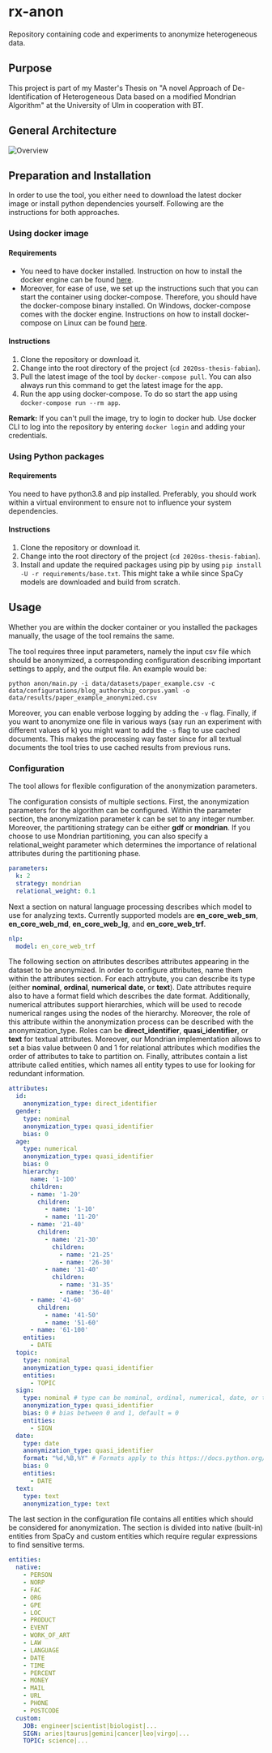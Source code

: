 # rx-anon
Repository containing code and experiments to anonymize heterogeneous data.

## Purpose
This project is part of my Master's Thesis on "A novel Approach of De-Identification of Heterogeneous Data based on a modified Mondrian Algorithm" at the University of Ulm in cooperation with BT.

## General Architecture
![Overview](https://drive.google.com/uc?export=view&id=1yx8mN1001bUKOqmm309onBZ0Gt4YNLZo)

## Preparation and Installation
In order to use the tool, you either need to download the latest docker image or install python dependencies yourself. Following are the instructions for both approaches.

### Using docker image

#### Requirements
- You need to have docker installed. Instruction on how to install the docker engine can be found [here](https://docs.docker.com/engine/install/).
- Moreover, for ease of use, we set up the instructions such that you can start the container using docker-compose. Therefore, you should have the docker-compose binary installed. On Windows, docker-compose comes with the docker engine. Instructions on how to install docker-compose on Linux can be found [here](https://docs.docker.com/compose/install/).

#### Instructions
1. Clone the repository or download it.
2. Change into the root directory of the project (`cd 2020ss-thesis-fabian`).
3. Pull the latest image of the tool by `docker-compose pull`. You can also always run this command to get the latest image for the app.
4. Run the app using docker-compose. To do so start the app using `docker-compose run --rm app`.

**Remark:** If you can't pull the image, try to login to docker hub. Use docker CLI to log into the repository by entering `docker login` and adding your credentials.

### Using Python packages

#### Requirements
You need to have python3.8 and pip installed. Preferably, you should work within a virtual environment to ensure not to influence your system dependencies.

#### Instructions
1. Clone the repository or download it.
2. Change into the root directory of the project (`cd 2020ss-thesis-fabian`).
3. Install and update the required packages using pip by using `pip install -U -r requirements/base.txt`. This might take a while since SpaCy models are downloaded and build from scratch.

## Usage
Whether you are within the docker container or you installed the packages manually, the usage of the tool remains the same.

The tool requires three input parameters, namely the input csv file which should be anonymized, a corresponding configuration describing important settings to apply, and the output file. An example would be:

```shell
python anon/main.py -i data/datasets/paper_example.csv -c data/configurations/blog_authorship_corpus.yaml -o data/results/paper_example_anonymized.csv
```

Moreover, you can enable verbose logging by adding the `-v` flag. Finally, if you want to anonymize one file in various ways (say run an experiment with different values of k) you might want to add the `-s` flag to use cached documents. This makes the processing way faster since for all textual documents the tool tries to use cached results from previous runs.

### Configuration
The tool allows for flexible configuration of the anonymization parameters.

The configuration consists of multiple sections. First, the anonymization parameters for the algorithm can be configured. Within the parameter section, the anonymization parameter k can be set to any integer number. Moreover, the partitioning strategy can be either **gdf** or **mondrian**. If you choose to use Mondrian partitioning, you can also specify a relational_weight parameter which determines the importance of relational attributes during the partitioning phase.
```yaml
parameters:
  k: 2
  strategy: mondrian
  relational_weight: 0.1
```

Next a section on natural language processing describes which model to use for analyzing texts. Currently supported models are **en_core_web_sm**, **en_core_web_md**, **en_core_web_lg**, and **en_core_web_trf**.
```yaml
nlp:
  model: en_core_web_trf
```

The following section on attributes describes attributes appearing in the dataset to be anonymized. In order to configure attributes, name them within the attributes section. For each attrybute, you can describe its type (either **nominal**, **ordinal**, **numerical** **date**, or **text**). Date attributes require also to have a format field which describes the date format. Additionally, numerical attributes support hierarchies, which will be used to recode numerical ranges using the nodes of the hierarchy. Moreover, the role of this attribute within the anonymization process can be described with the anonymization_type. Roles can be **direct_identifier**, **quasi_identifier**, or **text** for textual attributes. Moreover, our Mondrian implementation allows to set a bias value between 0 and 1 for relational attributes which modifies the order of attributes to take to partition on. Finally, attributes contain a list attribute called entities, which names all entity types to use for looking for redundant information.
```yaml
attributes:
  id:
    anonymization_type: direct_identifier
  gender:
    type: nominal
    anonymization_type: quasi_identifier
    bias: 0 
  age:
    type: numerical
    anonymization_type: quasi_identifier
    bias: 0
    hierarchy:
      name: '1-100'
      children:
      - name: '1-20'
        children:
          - name: '1-10'
          - name: '11-20'
      - name: '21-40'
        children:
          - name: '21-30'
            children:
              - name: '21-25'
              - name: '26-30'
          - name: '31-40'
            children:
              - name: '31-35'
              - name: '36-40'
      - name: '41-60'
        children:
          - name: '41-50'
          - name: '51-60'
      - name: '61-100'
    entities:
      - DATE
  topic:
    type: nominal
    anonymization_type: quasi_identifier
    entities:
      - TOPIC
  sign:
    type: nominal # type can be nominal, ordinal, numerical, date, or text; default is nominal
    anonymization_type: quasi_identifier
    bias: 0 # bias between 0 and 1, default = 0
    entities:
      - SIGN
  date:
    type: date
    anonymization_type: quasi_identifier
    format: "%d,%B,%Y" # Formats apply to this https://docs.python.org/3/library/datetime.html#strftime-and-strptime-behavior
    bias: 0
    entities:
      - DATE
  text:
    type: text
    anonymization_type: text
```

The last section in the configuration file contains all entities which should be considered for anonymization. The section is divided into native (built-in) entities from SpaCy and custom entities which require regular expressions to find sensitive terms.

```yaml
entities:
  native:
    - PERSON
    - NORP
    - FAC
    - ORG
    - GPE
    - LOC
    - PRODUCT
    - EVENT
    - WORK_OF_ART
    - LAW
    - LANGUAGE
    - DATE
    - TIME
    - PERCENT
    - MONEY
    - MAIL
    - URL
    - PHONE
    - POSTCODE
  custom:
    JOB: engineer|scientist|biologist|...
    SIGN: aries|taurus|gemini|cancer|leo|virgo|...
    TOPIC: science|...
```
